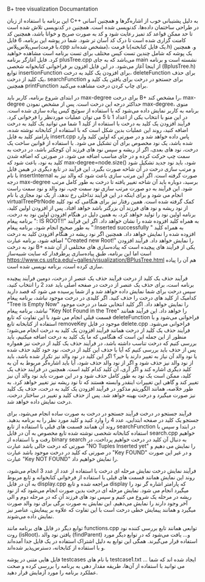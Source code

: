 B+ tree visualization
Documantation


این برنامه با استفاده از زبان C++ به دلیل پشتیبانی خوب از اشاره‌گرها و همچنین آسانی در طراحی ساختمان داده‌ها، کدنویسی شده است.
همچنین در کدنویسی تلاش شده است تا حد ممکن قواعد کد تمیز رعایت شود و کد به صورت صریح و خوانا باشد، همچنین کد کامنت گزاری شده است تا درک کد آسان تر شود.
شما در پوشه این برنامه، 6 فایل سی‌پلاس‌پلاس(با فرمت.cpp مشخص شده‌اند)، یک فایل کتابخنه)با فرمت.h) و. همچنین یک پوشه که شامل چندین تست کیس مختلف برای تست برنامه است مشاهده خواهید کرد.
فایل آغازگر برنامه plusTree.cpp می‌باشد که به جای main نشسته است و برنامه از اینجا آغاز می‌شود. در این فایل افزون بر فراخوانی کتابخوانه شخصی (BplusTree.h) توابع insertionFunction برای افزودن یک کلید به درخت، deleteFunction برای حذف یک کلید از درخت، searchFunction برای جستجو در درخت برای یافتن یک کلید و همچنین printFunction برای چاپ کردن درخت مشاهده می‌کنید.

در ابتدای شروع برنامه، کاربر باید max-degree برای درخت B+ را مشخص کند، max-degree حداکثر درجه این درخت است.
پس از مشخص نمودن max-degree، منوی برنامه به کاربر نمایش داده می‌شود که با استفاده از سوئیچ کیس پیاده سازی شده است. در این منو با انتخاب یکی از اعداد 1 تا 5 می توان عملیات موردنظر را فرخوانی کرد.
فرآیند افزودن یک کلید به درخت
با استفاده از کلید 1 شما می توانید یک کلید به درخت اضافه کنید، روند این عملیات بدین شکل است که با استفاده از کتابخانه نوشته شده، پارامتر کلید به فایل insert.cpp  پاس داده خواهد شد و در صورتی که اولین کلید وارد شده باشد، یک نود مخصوص برای آن تشکیل می شود.
با استفاده از قوانین ساخت یک درخت، نود های بعدی، اگر از ریشه و سپس نود های فرزند آن کوچکتر باشد، در درخت به سمت چپ حرکت کرده و در جای مناسب اضافه می شود. در صورتی که اضافه شدن کلید به نود، باعث شود که max-degree=node.size() شود، باید نود جدید تشکیل شود و مرتب سازی درخت در آن شاخه صورت بگیرد. این فرآیند در تابع دیگری در هیمن فایل با نام insertInternal صورت گرفته است. اگر این مرتب سازی باعث شود که والد نیز به درجه max-degree برسید، دوباره باید آن شاخه تغییر یافته تا درخت به طور کامل مرتب شود. این فرآیند به دو صورت مرتب سازی نود سمت چپ، نود والد و نود سمت راست انجام می شود و برای اینکه در این فرآیند تداخلی رخ ندهد، از یک نود مجازی با نام virtualTreePtrNode کمک گرفته شده است.
همین رفتار نیز برای هنگامی که نود کلید از نود ریشه و نود های فرزند آن بزرگتر باشد خواهد افتاد.
پس از افزودن اولین کلید، برنامه اولین نود را تولید خواهد کرد، به همین دلیل در هنگام افزودن اولین نود به درخت، برنامه پیغام ": IS ROOT!!" به همراه کلید افزوده شده را نشان خواهد داد.
اگر این فرآیند به طور صحیح انجام شود، برنامه پیغام ":Inserted successfully " به همراه کلید افزوده شده را نمایش خواهد داد.
همچنین اگر نود ریشه در هنگام افزودن کلید به درخت اضافه شود، برنامه عبارت "Created new Root!" را نمایش خواهد داد.
فرآیند افزودن نود به درخت B+ یکی از فرآیند های پیچیده است که پیاده‌سازی های مختلفی از آن شده است اما این برنامه، طبق پیاده‌سازی پرطرفدار که سایت شبیه‌ساز https://www.cs.usfca.edu/~galles/visualization/BPlusTree.html هم آن را پیاده سازی کرده است، برنامه نویسی شده است.

فرآیند حذف یک کلید از درخت
فرآیند حذف یک عنصر از درخت، دومین فرآیند پیچیده برنامه است، برای حذف یک عنصر از درخت در صفحه اصلی باید عدد 2 را انتخاب کنید، سپس درخت برای شما نمایش داده خواهد شد و از شما پرسیده می شود که قصد دارید کدامیک از کلید های درخت را حذف کنید. اگر کلیدی در درخت موجود نباشد، برنامه پیغام "Tree is Empty Now" را نمایش خواهد داد. اگر کلید انتخابی شما در درخت موجود نباشد، برنامه پیغام "Key Not Found in the Tree" را خواهد داد.
این فرآیند همانند قسمت قبلی انجام می شود با این تفاوت که تابع deleteFunction فراخوانی می‌شود و با استفاده از کتابخانه تابع removeKey موجود در فایل delete.cpp فراخوانی می‌شود.
فرآیند حذف یک کلید از درخت همانند فرآیند افزودن یک کلید به درخت انجام می‌شود؛ منظور از این جمله این است که هنگامی که ما یک کلید به درخت اضافه میکنیم، باید بررسی کنیم که درخت تناسب داشته باشد، در فرآیند حذف یک کلید از درخت نیز همواره پس از حذف باید بررسی کنیم که آیا با حذف این کلید از درخت، نود خود کلید حذف شده یا نود والد آن نیاز به تغییر دارند یا خیر؟
اگر این کلید در نود والد نیز تکرار شده باشد، باید از نود والد نیز حذف شود و اگر از نود والد حذف شود، آیا باید اشاره‌گر مربوط به آن به کلید دیگری اشاره کند و اگر آری، آن کلید کدام کلید است.
همچنین در فرآیند حذف یک کلید، ممکن است یک نود به طور کامل حذف شود و در این صورت باید نود والد آن نیز تغییر کند و گاهی این تغییرات اینقدر وابسته هستند که تا نود ریشه نیز تغییر خواهد کرد.
به طور خلاصه، همانند الگوریتم مذکور در فرآیند افزودن یک کلید به درخت، حذف یک کلید نیز صورت میگیرد و درخت بهینه خواهد شد.
پس از حذف کلید و تغییر در ساختار درخت، درخت نمایش داده خواهد شد.

فرآیند جستجو در درخت
فرآیند جستجو در درخت به صورت ساده انجام می‌شود، برای جستجو یک کلید در صفحه ابتدایی، عدد 4 را وارد کنید و کلید مورد نظر را به برنامه بدهید. روند آن  همانند قسمت های قبلی با استفاده از تابع searchFunction در ابتدا و سپس با استفاده کتابخانه شخصی نوشته شده تابع مخصوص به آن در فایل search.cpp خواهیم رفت و با استفاده از binary search به دنبال آن کلید در درخت خواهیم پرداخت، در صورتی که درخت خالی باشد عبارت "NO Tuples Inserted yet" را نمایش می دهیم و در صورتی که کلید در درخت موجود باشد عبارت "Key FOUND"  و در غیر این صورت عبارت "Key NOT FOUND"  را نمایش خواهیم داد.



فرآیند نمایش درخت
نمایش مرحله ای درخت با استفاده از عدد از عدد 3 انجام می‌شود، روند این نمایش همانند قسمت های قبلی با استفاده از فرخوانی کتابخوانه و تابع مربوط به آن در فایل display.cpp مراجعه شده و تابع display که پارامتر اشاره گر نود را میگیرد انجام می شود.
نمایش مرحله ای درخت بدین صورت انجام می‌شود که از نود ریشه در مرحله یک شروع می کنیم و سپس نود های فرزند آن که در مرحله دوم و الی آخر وجود دارند را نمایش می‌دهیم.
این نمایش به صورت برگی برای نود والد صورت میگیرد و همانند پیمایش خطی درخت است با این تفاوت که علاوه بر پیمایش، عناصر نیز نمایش داده می‌شوند.

توابع دیگر
در فایل های برنامه مانند functions.cpp توابعی همانند تابع بررسی کننده نود روت (isRoot)، یافتن نود والد (findParent) و... یافت می‌شود که در توابع دیگر مورد استفاده قرار می‌گیرند.
همگی این توابع به دلیل اشتراک استفاده در یک فایل جدا آمده‌اند و با استفاده از کتابخانه، دسترس‌پذیر شده‌اند.






فایل هایی متنی در پوشه testcases با نام های testcase1.txt … ایجاد شده اند که شما می توانید با استفاده از آن‌ها، طریقه مقدار دهی به برنامه را بررسی کرده و صحت عملکرد برنامه را مورد آزمایش قرار دهید.
